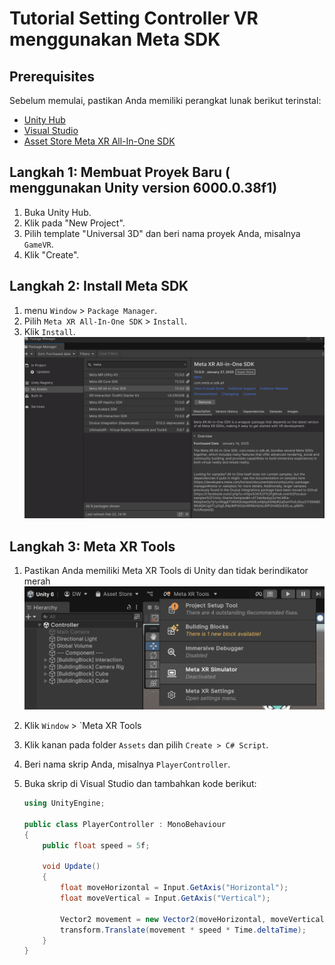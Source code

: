 # Tutorial Setting Controller VR menggunakan Meta SDK

## Prerequisites

Sebelum memulai, pastikan Anda memiliki perangkat lunak berikut terinstal:

- [Unity Hub](https://unity.com/download)
- [Visual Studio](https://visualstudio.microsoft.com/) 
- [Asset Store Meta XR All-In-One SDK](https://assetstore.unity.com/search#q=meta%20xr%20all-in-one%20sdk)

## Langkah 1: Membuat Proyek Baru ( menggunakan Unity version 6000.0.38f1)

1. Buka Unity Hub.
2. Klik pada "New Project".
3. Pilih template "Universal 3D" dan beri nama proyek Anda, misalnya `GameVR`.
4. Klik "Create".

## Langkah 2: Install Meta SDK

1. menu `Window` > `Package Manager`.
2. Pilih `Meta XR All-In-One SDK` > `Install`.
3. Klik `Install`.
![Install Meta SDK](img/image1.png)

## Langkah 3: Meta XR Tools

1. Pastikan Anda memiliki Meta XR Tools di Unity dan tidak berindikator merah
![Install Meta SDK](img/image2.png)
2. Klik `Window` > `Meta XR Tools
1. Klik kanan pada folder `Assets` dan pilih `Create > C# Script`.
2. Beri nama skrip Anda, misalnya `PlayerController`.
3. Buka skrip di Visual Studio dan tambahkan kode berikut:

   ```csharp
   using UnityEngine;

   public class PlayerController : MonoBehaviour
   {
       public float speed = 5f;

       void Update()
       {
           float moveHorizontal = Input.GetAxis("Horizontal");
           float moveVertical = Input.GetAxis("Vertical");

           Vector2 movement = new Vector2(moveHorizontal, moveVertical);
           transform.Translate(movement * speed * Time.deltaTime);
       }
   }